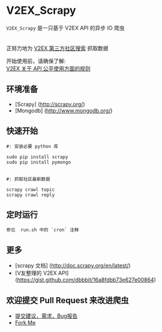 V2EX_Scrapy
===========


`V2EX_Scrapy` 是一只基于 V2EX API 的异步 IO 爬虫  
 </br>
 </br>
正努力地为 [V2EX 第三方社区搜索](http://shixiz.com) 抓取数据  

开始使用前，请确保了解:   
[V2EX 关于 API 公平使用方面的规则](https://www.v2ex.com/p/7v9TEc53)


环境准备
--------

* [Scrapy] (http://scrapy.org/) 
* [Mongodb] (http://www.mongodb.org/) 


快速开始
--------

    #: 安装必要 python 库

    sudo pip install scrapy
    sudo pip install pymongo
    

    #: 抓取社区最新数据

    scrapy crawl topic
    scrapy crawl reply


定时运行
--------

    参见  run.sh 中的 `cron` 注释


更多
-----

* [scrapy 文档] (http://doc.scrapy.org/en/latest/)     
* [V友整理的 V2EX API] (https://gist.github.com/dbbbit/16a8fdbb73e627e00864)


欢迎提交 Pull Request 来改进爬虫
--------------------------------

* [提交建议，需求，Bug报告](https://github.com/dbbbit/v2ex_scrapy/issues/new)  
* [Fork Me](https://github.com/dbbbit/v2ex_scrapy/fork)
